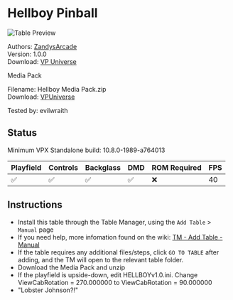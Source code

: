# Hellboy Pinball

![Table Preview](../../images/vpx-hellboy.png)

Authors: [ZandysArcade](https://vpuniverse.com/profile/57949-zandysarcade/)  
Version: 1.0.0  
Download: [VP Universe](https://vpuniverse.com/files/file/21736-hellboy-pinball/)

Media Pack

Filename: Hellboy Media Pack.zip  
Download: [VPUniverse](https://vpuniverse.com/files/file/21736-hellboy-pinball/)  

Tested by: evilwraith

## Status 

Minimum VPX Standalone build: 10.8.0-1989-a764013

| Playfield | Controls | Backglass | DMD | ROM Required | FPS | 
|-----------|----------|-----------|-----|--------------|-----|
| :white_check_mark: | :white_check_mark: | :white_check_mark: | :white_check_mark: | :x: | 40 |

## Instructions

- Install this table through the Table Manager, using the `Add Table` > `Manual` page
- If you need help, more infomation found on the wiki: [TM - Add Table - Manual](https://github.com/LegendsUnchained/vpx-standalone-alp4k/wiki/%5B04%5D-%F0%9F%A7%A1-TM-%E2%80%90-Other-Features#add-table---manual)
- If the table requires any additional files/steps, click `GO TO TABLE` after adding, and the TM will open to the relevant table folder.
- Download the Media Pack and unzip
- If the playfield is upside-down, edit HELLBOYv1.0.ini. Change ViewCabRotation = 270.000000 to ViewCabRotation = 90.000000
- "Lobster Johnson?!"

